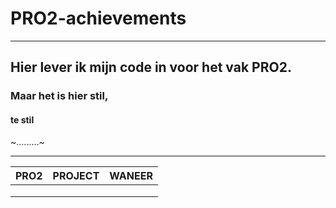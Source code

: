 # PRO2-achievements
-------------------------------------------------
## Hier lever ik mijn code in voor het vak PRO2.
### Maar het is hier stil, 
#### te stil
~.........~

-------------------------------------------------
| PRO2          | PROJECT       | WANEER|
| ------------- |:-------------:| -----:|
|               |               |       |
|               |               |       |
|               |               |       |

